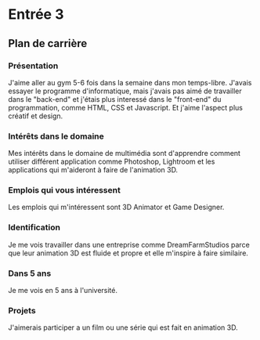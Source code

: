 # Entrée 3
## Plan de carrière

### Présentation
J'aime aller au gym 5-6 fois dans la semaine dans mon temps-libre.  J'avais essayer le programme d'informatique, mais j'avais pas aimé de travailler dans le ­­­"back-end" et j'étais plus interessé dans le "front-end" du programmation, comme HTML, CSS et Javascript. Et j'aime l'aspect plus créatif et design.

### Intérêts dans le domaine
Mes intérêts dans le domaine de multimédia sont d'apprendre comment utiliser différent application comme Photoshop, Lightroom et les applications qui m'aideront à faire de l'animation 3D.

### Emplois qui vous intéressent
Les emplois qui m'intéressent sont 3D Animator et Game Designer.

### Identification
Je me vois travailler dans une entreprise comme DreamFarmStudios parce que leur animation 3D est fluide et propre et elle m'inspire à faire similaire.

### Dans 5 ans
Je me vois en 5 ans à l'université.

### Projets
J'aimerais participer a un film ou une série qui est fait en animation 3D.
